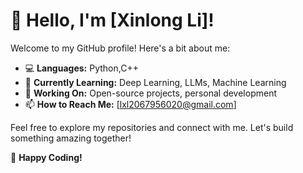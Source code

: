 # 👋 Hello, I'm [Xinlong Li]!

Welcome to my GitHub profile! Here's a bit about me:

- 💻 **Languages:** Python,C++
- 🌱 **Currently Learning:** Deep Learning, LLMs, Machine Learning
- 🔭 **Working On:** Open-source projects, personal development
- 📫 **How to Reach Me:** [lxl2067956020@gmail.com]

Feel free to explore my repositories and connect with me. Let's build something amazing together!

🚀 **Happy Coding!**
